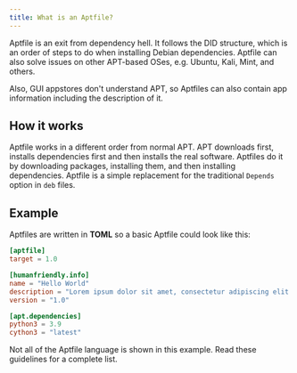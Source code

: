 ```yaml
---
title: What is an Aptfile?
---
```


Aptfile is an exit from dependency hell. It follows the DID structure, which is an order of
steps to do when installing Debian dependencies. Aptfile can also solve issues on other APT-based
OSes, e.g. Ubuntu, Kali, Mint, and others.

Also, GUI appstores don't understand APT, so Aptfiles can also contain app information including
the description of it.

## How it works

Aptfile works in a different order from normal APT. APT downloads first, installs dependencies
first and then installs the real software. Aptfiles do it by downloading packages, installing them,
and then installing dependencies. Aptfile is a simple replacement for the traditional `Depends` option
in `deb` files.

## Example

Aptfiles are written in **TOML** so a basic Aptfile could look like this:

```toml
[aptfile]
target = 1.0

[humanfriendly.info]
name = "Hello World"
description = "Lorem ipsum dolor sit amet, consectetur adipiscing elit."
version = "1.0"

[apt.dependencies]
python3 = 3.9
cython3 = "latest"
```

Not all of the Aptfile language is shown in this example. Read these guidelines for a complete
list.
